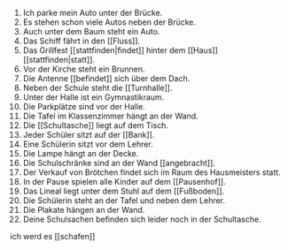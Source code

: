 1. Ich parke mein Auto unter der Brücke.  
2. Es stehen schon viele Autos neben der Brücke.  
3. Auch unter dem Baum steht ein Auto.  
4. Das Schiff fährt in den [[Fluss]].  
5. Das Grillfest [[stattfinden|findet]] hinter dem [[Haus]] [[stattfinden|statt]].
6. Vor der Kirche steht ein Brunnen.  
7. Die Antenne [[befindet]] sich über dem Dach.  
8. Neben der Schule steht die [[Turnhalle]].  
9. Unter der Halle ist ein Gymnastikraum.  
10. Die Parkplätze sind vor der Halle.  
11. Die Tafel im Klassenzimmer hängt an der Wand.  
12. Die [[Schultasche]] liegt auf dem Tisch.  
13. Jeder Schüler sitzt auf der [[Bank]].  
14. Eine Schülerin sitzt vor dem Lehrer.  
15. Die Lampe hängt an der Decke.  
16. Die Schulschränke sind an der Wand [[angebracht]].  
17. Der Verkauf von Brötchen findet sich im Raum des Hausmeisters statt.  
18. In der Pause spielen alle Kinder auf dem [[Pausenhof]].  
19. Das Lineal liegt unter dem Stuhl auf dem [[Fußboden]].  
20. Die Schülerin steht an der Tafel und neben dem Lehrer.  
21. Die Plakate hängen an der Wand.  
22. Deine Schulsachen befinden sich leider noch in der Schultasche.


ich werd es [[schafen]]